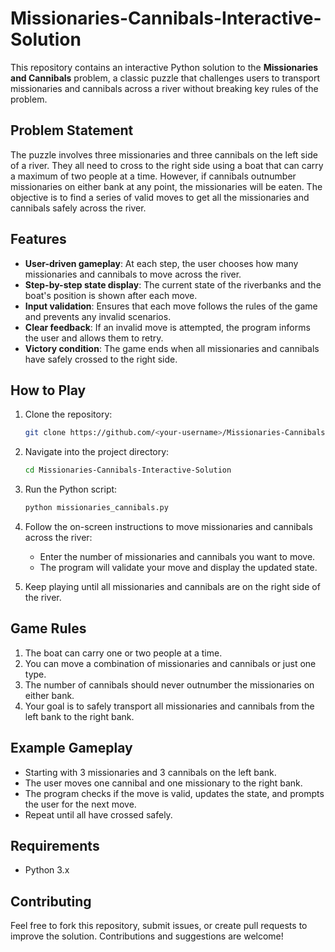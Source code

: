 # Missionaries-Cannibals-Interactive-Solution

This repository contains an interactive Python solution to the **Missionaries and Cannibals** problem, a classic puzzle that challenges users to transport missionaries and cannibals across a river without breaking key rules of the problem.

## Problem Statement

The puzzle involves three missionaries and three cannibals on the left side of a river. They all need to cross to the right side using a boat that can carry a maximum of two people at a time. However, if cannibals outnumber missionaries on either bank at any point, the missionaries will be eaten. The objective is to find a series of valid moves to get all the missionaries and cannibals safely across the river.

## Features

- **User-driven gameplay**: At each step, the user chooses how many missionaries and cannibals to move across the river.
- **Step-by-step state display**: The current state of the riverbanks and the boat's position is shown after each move.
- **Input validation**: Ensures that each move follows the rules of the game and prevents any invalid scenarios.
- **Clear feedback**: If an invalid move is attempted, the program informs the user and allows them to retry.
- **Victory condition**: The game ends when all missionaries and cannibals have safely crossed to the right side.

## How to Play

1. Clone the repository:
    ```bash
    git clone https://github.com/<your-username>/Missionaries-Cannibals-Interactive-Solution.git
    ```

2. Navigate into the project directory:
    ```bash
    cd Missionaries-Cannibals-Interactive-Solution
    ```

3. Run the Python script:
    ```bash
    python missionaries_cannibals.py
    ```

4. Follow the on-screen instructions to move missionaries and cannibals across the river:
    - Enter the number of missionaries and cannibals you want to move.
    - The program will validate your move and display the updated state.

5. Keep playing until all missionaries and cannibals are on the right side of the river.

## Game Rules

1. The boat can carry one or two people at a time.
2. You can move a combination of missionaries and cannibals or just one type.
3. The number of cannibals should never outnumber the missionaries on either bank.
4. Your goal is to safely transport all missionaries and cannibals from the left bank to the right bank.

## Example Gameplay

- Starting with 3 missionaries and 3 cannibals on the left bank.
- The user moves one cannibal and one missionary to the right bank.
- The program checks if the move is valid, updates the state, and prompts the user for the next move.
- Repeat until all have crossed safely.

## Requirements

- Python 3.x

## Contributing

Feel free to fork this repository, submit issues, or create pull requests to improve the solution. Contributions and suggestions are welcome!
